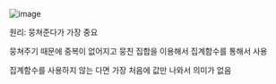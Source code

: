 ![image](https://user-images.githubusercontent.com/108928206/187442741-fad7524c-e2e4-4de3-a39e-8f169f8c1013.png)

원리: 뭉쳐준다가 가장 중요

뭉쳐주기 때문에 중복이 없어지고 뭉친 집합을 이용해서 집계함수를 통해서 사용

집계함수를 사용하지 않는 다면 가장 처음에 값만 나와서 의미가 없음

